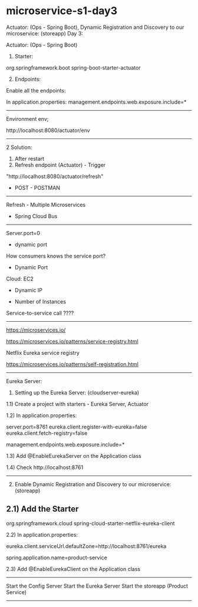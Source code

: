 # microservice-s1-day3
Actuator: (Ops - Spring Boot), Dynamic Registration and Discovery to our microservice: (storeapp)
Day 3:

Actuator: (Ops - Spring Boot)

1) Starter:

<dependency>
	<groupId>org.springframework.boot</groupId>
	<artifactId>spring-boot-starter-actuator</artifactId>
</dependency>

2) Endpoints:

Enable all the endpoints:

In application.properties:
management.endpoints.web.exposure.include=*


------

Environment env;

http://localhost:8080/actuator/env

-------------------------------------------------------

2 Solution:

1) After restart
2) Refresh endpoint (Actuator) - Trigger

"http://localhost:8080/actuator/refresh"
- POST - POSTMAN

-------------------------------------------------------

Refresh - Multiple Microservices
- Spring Cloud Bus

-------------------------------------------------------

Server.port=0
- dynamic port

How consumers knows the service port?
- Dynamic Port

Cloud: EC2
- Dynamic IP

- Number of Instances

Service-to-service call
????

-------------------------------------------------------

https://microservices.io/

https://microservices.io/patterns/service-registry.html

Netflix Eureka service registry

https://microservices.io/patterns/self-registration.html

-------------------------------------------------------

Eureka Server:

1) Setting up the Eureka Server: (cloudserver-eureka)

1.1) Create a project with starters - Eureka Server, Actuator

1.2) In application.properties:

server.port=8761
eureka.client.register-with-eureka=false
eureka.client.fetch-registry=false

management.endpoints.web.exposure.include=*

1.3) Add @EnableEurekaServer on the Application class

1.4) Check http://localhost:8761

----------------------------------

2) Enable Dynamic Registration and Discovery to our microservice: (storeapp)

2.1) Add the Starter 
- 
<dependency>
<groupId>org.springframework.cloud</groupId>
<artifactId>spring-cloud-starter-netflix-eureka-client</artifactId>
</dependency>

2.2) In application.properties:

eureka.client.serviceUrl.defaultZone=http://localhost:8761/eureka

spring.application.name=product-service

2.3) Add @EnableEurekaClient on the Application class

----------------------------------

Start the Config Server
Start the Eureka Server
Start the storeapp (Product Service)

----------------------------------
